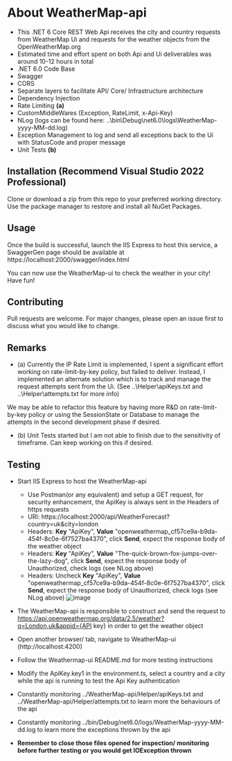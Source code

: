 # About WeatherMap-api
 - This .NET 6 Core REST Web Api receives the city and country requests from WeatherMap Ui and requests for the weather objects from the OpenWeatherMap.org
 - Estimated time and effort spent on both Api and Ui deliverables was around 10-12 hours in total
 - .NET 6.0 Code Base
 - Swagger
 - CORS
 - Separate layers to facilitate API/ Core/ Infrastructure architecture
 - Dependency Injection
 - Rate Limiting **(a)**
 - CustomMiddleWares (Exception, RateLimit, x-Api-Key)
 - NLog (logs can be found here: ..\bin\Debug\net6.0\logs\WeatherMap-yyyy-MM-dd.log)
 - Exception Management to log and send all exceptions back to the Ui with StatusCode and proper message
 - Unit Tests **(b)**

## Installation (Recommend Visual Studio 2022 Professional)
Clone or download a zip from this repo to your preferred working directory.
Use the package manager to restore and install all NuGet Packages.

## Usage
Once the build is successful, launch the IIS Express to host this service, a SwaggerGen page should be available at https://localhost:2000/swagger/index.html

You can now use the WeatherMap-ui to check the weather in your city! Have fun!

## Contributing
Pull requests are welcome. For major changes, please open an issue first
to discuss what you would like to change.

## Remarks
- (a) Currently the IP Rate Limit is implemented, I spent a significant effort working on rate-limit-by-key policy, but failed to deliver.
Instead, I implemented an alternate solution which is to track and manage the request attempts sent from the Ui. (See ..\Helper\apiKeys.txt and ..\Helper\attempts.txt for more info)

We may be able to refactor this feature by having more R&D on rate-limit-by-key policy or using the SessionState or Database to manage the attempts in the second development phase if desired.

- (b) Unit Tests started but I am not able to finish due to the sensitivity of timeframe. Can keep working on this if desired.

## Testing
- Start IIS Express to host the WeatherMap-api
  - Use Postman(or any equivalent) and setup a GET request, for security enhancement, the ApiKey is always sent in the Headers of https requests
  - URI: https://localhost:2000/api/WeatherForecast?country=uk&city=london
  - Headers: **Key** "ApiKey", **Value** "openweathermap_cf57ce9a-b9da-454f-8c0e-6f7527ba4370", click **Send**, expect the response body of the weather object
  - Headers: **Key** "ApiKey", **Value** "The-quick-brown-fox-jumps-over-the-lazy-dog", click **Send**, expect the response body of Unauthorized, check logs (see NLog above)
  - Headers: Uncheck **Key** "ApiKey", **Value** "openweathermap_cf57ce9a-b9da-454f-8c0e-6f7527ba4370", click **Send**, expect the response body of Unauthorized, check logs (see NLog above)
![image](https://github.com/jjrmie/WeatherMap-api/assets/139659998/848e216b-cbb5-42d6-9581-f93024a188fe)

 - The WeatherMap-api is responsible to construct and send the request to https://api.openweathermap.org/data/2.5/weather?q=London,uk&appid={API key} in order to get the weather object
 - Open another browser/ tab, navigate to WeatherMap-ui (http://localhost:4200)
 - Follow the Weathermap-ui README.md for more testing instructions
 - Modify the ApiKey.key1 in the environment.ts, select a country and a city while the api is running to test the Api Key authentication
 - Constantly monitoring ../WeatherMap-api/Helper/apiKeys.txt and ../WeatherMap-api/Helper/attempts.txt to learn more the behaviours of the api
 - Constantly monitoring ../bin/Debug/net6.0/logs/WeatherMap-yyyy-MM-dd.log to learn more the exceptions thrown by the api
 - **Remember to close those files opened for inspection/ monitoring before further testing or you would get IOException thrown**
